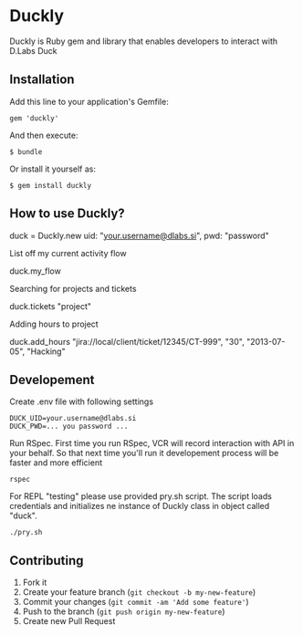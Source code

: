 # Duckly

Duckly is Ruby gem and library that enables developers to interact with D.Labs Duck

## Installation

Add this line to your application's Gemfile:

    gem 'duckly'

And then execute:

    $ bundle

Or install it yourself as:

    $ gem install duckly

## How to use Duckly?

  duck = Duckly.new uid: "your.username@dlabs.si", pwd: "password"

List off my current activity flow

  duck.my_flow

Searching for projects and tickets

  duck.tickets "project"

Adding hours to project

  duck.add_hours "jira://local/client/ticket/12345/CT-999", "30", "2013-07-05", "Hacking"

## Developement

Create .env file with following settings

    DUCK_UID=your.username@dlabs.si
    DUCK_PWD=... you password ...

Run RSpec. First time you run RSpec, VCR will record interaction with API in your behalf.
So that next time you'll run it developement process will be faster and more efficient

    rspec

For REPL "testing" please use provided pry.sh script. The script loads credentials and initializes
ne instance of Duckly class in object called "duck".

    ./pry.sh

## Contributing

1. Fork it
2. Create your feature branch (`git checkout -b my-new-feature`)
3. Commit your changes (`git commit -am 'Add some feature'`)
4. Push to the branch (`git push origin my-new-feature`)
5. Create new Pull Request
